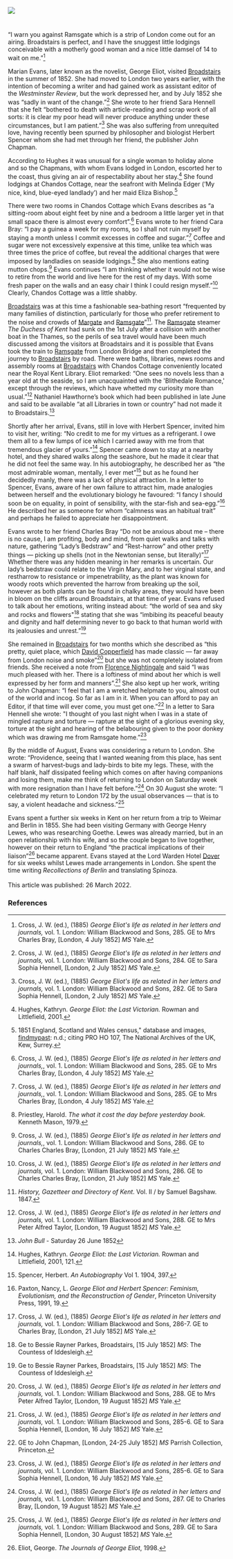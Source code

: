 <a href="https://www.kent-maps.online"><img src="https://kent-map.github.io/mdpress/juncture/ve-button.png"></a>

<param ve-config 
       title="Mary Ann/ Marian Evans 
              [pseud. George Eliot] (1819 –1880)"
       author="Michelle Crowther"
       banner="https://stor.artstor.org/stor/2251af4a-a56d-45f0-b9b1-361ba46aaf4d" 
       layout="vertical"
       description="Michelle Crowther describes the 1850s Kent holidays of the author Mary Ann/Marian Evans 
       better known by her pseudonym, George Eliot.">

<!-- Global Entities -->
<param ve-entity eid="Q736439" title="Ramsgate">
<param ve-entity eid="Q922739" title="Broadstairs">
<param ve-entity eid="Q618045" title="Margate">
<param ve-entity eid="Q179224" title="Dover">

<!-- Base map centred on Nash Court -->
<param ve-map center="Q26386990" zoom="12">

<!-- Historical map layers -->
<param ve-map-layer active allmaps allmaps-id="d645df6b2e36d6f3" title="Kent OS 1863">

#

“I warn you against Ramsgate which is a strip of London come out for an airing. Broadstairs is perfect, and I have the snuggest little lodgings conceivable with a motherly good woman and a nice little damsel of 14 to wait on me.”[^ref1]
<param ve-image url="https://stor.artstor.org/stor/7cdfdb0a-69ae-4fd6-a2e4-1a9cd5dfe1d3" label="Broadstairs">

Marian Evans, later known as the novelist, George Eliot, visited [Broadstairs](/dickens/broadstairs-19th-century) in the summer of 1852. She had moved to London two years earlier, with the intention of becoming a writer and had gained work as assistant editor of the _Westminster Review_, but the work depressed her, and by July 1852 she was “sadly in want of the change.”[^ref2] She wrote to her friend Sara Hennell that she felt “bothered to death with article-reading and scrap work of all sorts: it is clear my poor head will never produce anything under these circumstances, but I am patient.”[^ref3] She was also suffering from unrequited love, having recently been spurned by philosopher and biologist Herbert Spencer whom she had met through her friend, the publisher John Chapman.
<param ve-image url="https://upload.wikimedia.org/wikipedia/commons/1/1b/George_Eliot_%281865%29_by_Frederick_William_Burton.jpg" label="George Eliot, 1865" attribution="Frederic William Burton, Public domain, via Wikimedia Commons">

According to Hughes it was unusual for a single woman to holiday alone and so the Chapmans, with whom Evans lodged in London, escorted her to the coast, thus giving an air of respectability about her stay.[^ref4] She found lodgings at Chandos Cottage, near the seafront with <span data-mouseover-image-zoomto="327,743,1764,1293">Melinda Edger</span> (‘My nice, kind, blue-eyed landlady’) and her maid Eliza Bishop.[^ref5]
<param ve-image url="https://stor.artstor.org/stor/f918a212-aeef-4252-8a4a-6b076588f70d" label="Broadstairs Rate Book, 1843" attribution="By kind permission of Broadstairs Dickens Museum">

There were two rooms in <span data-mouseover-image-zoomto="1669,1569,928,597">Chandos Cottage</span> which Evans describes as “a sitting-room about eight feet by nine and a bedroom a little larger yet in that small space there is almost every comfort”.[^ref6] Evans wrote to her friend Cara Bray: “I pay a guinea a week for my rooms, so I shall not ruin myself by staying a month unless I commit excesses in coffee and sugar.”[^ref7] Coffee and sugar were not excessively expensive at this time, unlike tea which was three times the price of coffee, but reveal the additional charges that were imposed by landladies on seaside lodgings.[^ref8]   She also mentions eating mutton chops.[^ref9] Evans continues “I am thinking whether it would not be wise to retire from the world and live here for the rest of my days. With some fresh paper on the walls and an easy chair I think I could resign myself.”[^ref10] Clearly, Chandos Cottage was a little shabby.  
<param ve-image url="https://stor.artstor.org/stor/077213e1-ee34-4966-a7eb-64fb7cf89d8d" label="Map of Broadstairs, 1824 showing Chandos Place" attribution="by kind permission of Broadstairs Dickens Museum">

[Broadstairs](/dickens/broadstairs-19th-century) was at this time a fashionable sea-bathing resort “frequented by many families of distinction, particularly for those who prefer retirement to the noise and crowds of [Margate](/19c/19c-margate) and [Ramsgate](/19c/19c-ramsgate)”[^ref11]. The [Ramsgate](/19c/19c-ramsgate) steamer _The Duchess of Kent_ had sunk on the 1st July after a collision with another boat in the Thames, so the perils of sea travel would have been much discussed among the visitors at Broadstairs and it is possible that Evans took the train to [Ramsgate](/19c/19c-ramsgate) from London Bridge and then completed the journey to [Broadstairs](/dickens/broadstairs-19th-century) by road. There were baths, libraries, news rooms and assembly rooms at [Broadstairs](/dickens/broadstairs-19th-century) with Chandos Cottage conveniently located near the Royal Kent Library. Eliot remarked: “One sees no novels less than a year old at the seaside, so I am unacquainted with the 'Blithedale Romance,' except through the reviews, which have whetted my curiosity more than usual.”[^ref12] Nathaniel Hawthorne’s book which had been published in late June and said to be available “at all Libraries in town or country” had not made it to Broadstairs.[^ref13]
<param ve-image url="https://stor.artstor.org/stor/c5128fb0-fda9-44dc-adda-4573ed973526" label="Broadstairs">

Shortly after her arrival, Evans, still in love with Herbert Spencer, invited him to visit her, writing: “No credit to me for my virtues as a refrigerant. I owe them all to a few lumps of ice which I carried away with me from that tremendous glacier of yours.”[^ref14]  Spencer came down to stay at a nearby hotel, and they shared walks along the seashore, but he made it clear that he did not feel the same way.  In his autobiography, he described her as “the most admirable woman, mentally, I ever met”[^ref15]  but as he found her decidedly manly, there was a lack of physical attraction. In a letter to Spencer, Evans, aware of her own failure to attract him, made analogies between herself and the evolutionary biology he favoured: “I fancy I should soon be on equality, in point of sensibility, with the star-fish and sea-egg.”[^ref16]  He described her as someone for whom “calmness was an habitual trait” and perhaps he failed to appreciate her disappointment.  
<param ve-image url="https://upload.wikimedia.org/wikipedia/commons/d/dc/Spencer_Herbert_Age_38.jpg" label="Herbert Spencer aged 38 in 1858" attribution="Herbert Spencer, Public domain, via Wikimedia Commons">

Evans wrote to her friend Charles Bray “Do not be anxious about me – there is no cause, I am profiting, body and mind, from quiet walks and talks with nature, gathering “Lady’s Bedstraw” and “Rest-harrow” and other pretty things — picking up shells (not in the Newtonian sense, but literally)”[^ref17]  Whether there was any hidden meaning in her remarks is uncertain. Our lady’s bedstraw could relate to the Virgin Mary, and to her virginal state, and restharrow to resistance or impenetrability, as the plant was known for woody roots which prevented the harrow from breaking up the soil, however as both plants can be found in chalky areas, they would have been in bloom on the cliffs around Broadstairs, at that time of year. Evans refused to talk about her emotions, writing instead about: “the world of sea and sky and rocks and flowers"[^ref18] stating that she was “imbibing its peaceful beauty and dignity and half determining never to go back to that human world with its jealousies and unrest.”[^ref19]
<param ve-image url="https://upload.wikimedia.org/wikipedia/commons/c/c8/20151013Galium_verum.jpg" label="Lady's Bedstraw" attribution="AnRo0002, CC0, via Wikimedia Commons">

She remained in [Broadstairs](/dickens/broadstairs-19th-century) for two months which she described as “this pretty, quiet place, which [David Copperfield](/dickens/david-copperfield-nuckells-place) has made classic — far away from London noise and smoke”[^ref20] but she was not completely isolated from friends. She received a note from [Florence Nightingale](/19c/19c-nightingale-biography) and said “I was much pleased with her. There is a loftiness of mind about her which is well expressed by her form and manners”.[^ref21] She also kept up her work, writing to John Chapman: “I feel that I am a wretched helpmate to you, almost out of the world and incog. So far as I am in it.  When you can afford to pay an Editor, if that time will ever come, you must get one.”[^ref22] In a letter to Sara Hennell she wrote: "I thought of you last night when I was in a state of mingled rapture and torture — rapture at the sight of a glorious evening sky, torture at the sight and hearing of the belabouring given to the poor donkey which was drawing me from Ramsgate home.”[^ref23]
<param ve-image url="https://upload.wikimedia.org/wikipedia/commons/d/d8/David_Copperfield_%281850%29_%2814593575778%29.jpg" label="David Copperfield, 1850" attribution="Internet Archive Book Images, No restrictions, via Wikimedia Commons">

By the middle of August, Evans was considering a return to London. She wrote: “Providence, seeing that I wanted weaning from this place, has sent a swarm of harvest-bugs and lady-birds to bite my legs. These, with the half blank, half dissipated feeling which comes on after having companions and losing them, make me think of returning to London on Saturday week with more resignation than I have felt before.”[^ref24]  On 30 August she wrote: “I celebrated my return to London 172 by the usual observances — that is to say, a violent headache and sickness.”[^ref25]
<param ve-image url="https://upload.wikimedia.org/wikipedia/commons/2/28/2019-07-22_Coccinellidae_1.jpg" label="Ladybird" attribution="Bernard Ladenthin, via Wikimedia Commons" license="CC BY 4.0">

Evans spent a further six weeks in Kent on her return from a trip to Weimar and Berlin in 1855. She had been visiting Germany with George Henry Lewes, who was researching Goethe. Lewes was already married, but in an open relationship with his wife, and so the couple began to live together, however on their return to England “the practical implications of their liaison”[^ref26] became apparent. Evans stayed at the Lord Warden Hotel [Dover](/19c/19c-dover) for six weeks whilst Lewes made arrangements in London.  She spent the time writing _Recollections of Berlin_ and translating Spinoza. 
<br><br>This article was published: 26 March 2022.
<param ve-image url="https://stor.artstor.org/stor/1f7f1801-76e2-4b52-8fa1-996e0d735573" label="Snargate Street, Dover, 1830">
<param ve-map center="Q179224" zoom="12">

### References

[^ref1]: Cross, J. W. (ed.), (1885) _George Eliot's life as related in her letters and journals,_ vol. 1. London: William Blackwood and Sons, 285.  GE to Mrs Charles Bray, [London, 4 July 1852] _MS_ Yale. 
[^ref2]: Cross, J. W. (ed.), (1885) _George Eliot's life as related in her letters and journals,_ vol. 1. London: William Blackwood and Sons, 284.  GE to Sara Sophia Hennell, [London, 2 July 1852] _MS_ Yale.
[^ref3]: Cross, J. W. (ed.), (1885) _George Eliot's life as related in her letters and journals,_ vol. 1. London: William Blackwood and Sons, 282.  GE to Sara Sophia Hennell, [London, 2 July 1852] _MS_ Yale.
[^ref4]: Hughes, Kathryn. _George Eliot: the Last Victorian._ Rowman and Littlefield, 2001. 
[^ref5]: 1851 England, Scotland and Wales census," database and images, [findmypast](http://www.findmypast.com): n.d.; citing PRO HO 107, The National Archives of the UK, Kew, Surrey.
[^ref6]: Cross, J. W. (ed.), (1885) _George Eliot's life as related in her letters and journals,_, vol. 1. London: William Blackwood and Sons, 285.  GE to Mrs Charles Bray, [London, 4 July 1852] _MS_ Yale. 
[^ref7]: Cross, J. W. (ed.), (1885) _George Eliot's life as related in her letters and journals,_, vol. 1. London: William Blackwood and Sons, 285.  GE to Mrs Charles Bray, [London, 4 July 1852] _MS_ Yale. 
[^ref8]: Priestley, Harold. _The what it cost the day before yesterday book._ Kenneth Mason, 1979.
[^ref9]:  Cross, J. W. (ed.), (1885) _George Eliot's life as related in her letters and journals,_, vol. 1. London: William Blackwood and Sons, 286.  GE to Charles Charles Bray, [London, 21 July 1852] _MS_ Yale. 
[^ref10]: Cross, J. W. (ed.), (1885) _George Eliot's life as related in her letters and journals,_ vol. 1. London: William Blackwood and Sons, 286.  GE to Charles Charles Bray, [London, 21 July 1852] _MS_ Yale. 
[^ref11]: _History, Gazetteer and Directory of Kent_. Vol. II / by Samuel Bagshaw. 1847.
[^ref12]: Cross, J. W. (ed.), (1885) _George Eliot's life as related in her letters and journals,_ vol. 1. London: William Blackwood and Sons, 288.  GE to Mrs Peter Alfred Taylor, [London, 19 August 1852] _MS_ Yale. 
[^ref13]: _John Bull_ - Saturday 26 June 1852
[^ref14]: Hughes, Kathryn. _George Eliot: the Last Victorian._ Rowman and Littlefield, 2001, 121.
[^ref15]: Spencer, Herbert. _An Autobiography_ Vol 1. 1904, 397.
[^ref16]: Paxton, Nancy, L. _George Eliot and Herbert Spencer: Feminism, Evolutionism, and the Reconstruction of Gender_, Princeton University Press, 1991, 19.
[^ref17]: Cross, J. W. (ed.), (1885) _George Eliot's life as related in her letters and journals,_ vol. 1. London: William Blackwood and Sons, 286-7.  GE to Charles Bray, [London, 21 July 1852] _MS_ Yale. 
[^ref18]: Ge to Bessie Rayner Parkes, Broadstairs, [15 July 1852] _MS_: The Countess of Iddesleigh.
[^ref19]: Ge to Bessie Rayner Parkes, Broadstairs, [15 July 1852] _MS_: The Countess of Iddesleigh.
[^ref20]: Cross, J. W. (ed.), (1885) _George Eliot's life as related in her letters and journals,_ vol. 1. London: William Blackwood and Sons, 288.  GE to Mrs Peter Alfred Taylor, [London, 19 August 1852] _MS_ Yale. 
[^ref21]: Cross, J. W. (ed.), (1885) _George Eliot's life as related in her letters and journals,_ vol. 1. London: William Blackwood and Sons, 285-6.  GE to Sara Sophia Hennell, [London, 16 July 1852] _MS_ Yale.
[^ref22]: GE to John Chapman, [London, 24-25 July 1852] _MS_ Parrish Collection, Princeton.
[^ref23]: Cross, J. W. (ed.), (1885) _George Eliot's life as related in her letters and journals,_ vol. 1. London: William Blackwood and Sons, 285-6.  GE to Sara Sophia Hennell, [London, 16 July 1852] _MS_ Yale.
[^ref24]: Cross, J. W. (ed.), (1885) _George Eliot's life as related in her letters and journals,_ vol. 1. London: William Blackwood and Sons, 287.  GE to Charles Bray, [London, 19 August 1852] _MS_ Yale.
[^ref25]: Cross, J. W. (ed.), (1885) _George Eliot's life as related in her letters and journals,_ vol. 1. London: William Blackwood and Sons, 289.  GE to Sara Sophia Hennell, [London, 30 August 1852] _MS_ Yale.
[^ref26]: Eliot, George. _The Journals of George Eliot_, 1998.


